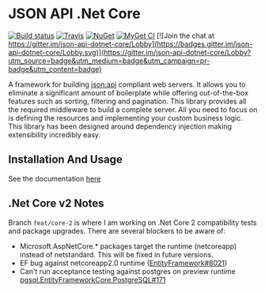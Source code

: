 # JSON API .Net Core

[![Build status](https://ci.appveyor.com/api/projects/status/9fvgeoxdikwkom10?svg=true)](https://ci.appveyor.com/project/jaredcnance/json-api-dotnet-core)
[![Travis](https://img.shields.io/travis/Research-Institute/json-api-dotnet-core.svg?maxAge=3600&label=travis)](https://travis-ci.org/Research-Institute/json-api-dotnet-core)
[![NuGet](https://img.shields.io/nuget/v/JsonApiDotNetCore.svg)](https://www.nuget.org/packages/JsonApiDotNetCore/)
[![MyGet CI](https://img.shields.io/myget/research-institute/vpre/JsonApiDotNetCore.svg)](https://www.myget.org/feed/research-institute/package/nuget/JsonApiDotNetCore)
[![Join the chat at https://gitter.im/json-api-dotnet-core/Lobby](https://badges.gitter.im/json-api-dotnet-core/Lobby.svg)](https://gitter.im/json-api-dotnet-core/Lobby?utm_source=badge&utm_medium=badge&utm_campaign=pr-badge&utm_content=badge)

A framework for building [json:api](http://jsonapi.org/) compliant web servers. It allows you to eliminate a significant amount of boilerplate while offering out-of-the-box features such as sorting, filtering and pagination. This library provides all the required middleware to build a complete server. All you need to focus on is defining the resources and implementing your custom business logic. This library has been designed around dependency injection making extensibility incredibly easy.

## Installation And Usage

See the documentation [here](https://research-institute.github.io/json-api-dotnet-core)


## .Net Core v2 Notes

Branch `feat/core-2` is where I am working on .Net Core 2 compatibility tests and package upgrades.
There are several blockers to be aware of:

- Microsoft.AspNetCore.* packages target the runtime (netcoreapp) instead of netstandard. 
This will be fixed in future versions.
- EF bug against netcoreapp2.0 runtime ([EntityFramework#8021](https://github.com/aspnet/EntityFramework/issues/8021))
- Can't run acceptance testing against postgres on preview runtime [pgsql.EntityFrameworkCore.PostgreSQL#171](https://github.com/npgsql/Npgsql.EntityFrameworkCore.PostgreSQL/issues/171#issuecomment-301287257)
